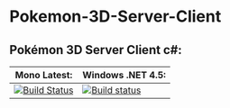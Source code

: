 # Pokemon-3D-Server-Client

## Pokémon 3D Server Client c#:
**Mono Latest:** | **Windows .NET 4.5:**
---------------- | ---------------------
[![Build Status](https://travis-ci.org/jianmingyong/Pokemon-3D-Server-Client.svg?branch=master)](https://travis-ci.org/jianmingyong/Pokemon-3D-Server-Client) | [![Build status](https://ci.appveyor.com/api/projects/status/etgwvbwvl5s0f96j?svg=true)](https://ci.appveyor.com/project/jianmingyong/pokemon-3d-server-client)
